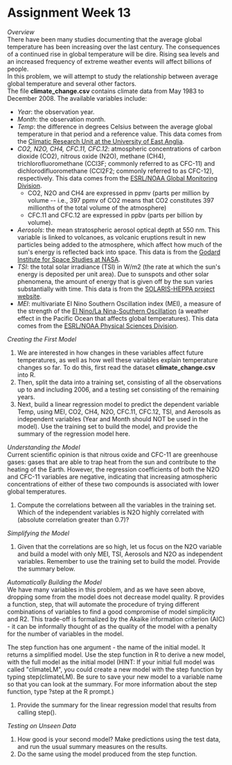 # Assignment Week 13
*Overview*<br>
There have been many studies documenting that the average global temperature has been increasing over the last century. The consequences of a continued rise in global temperature will be dire. Rising sea levels and an increased frequency of extreme weather events will affect billions of people.<br>
In this problem, we will attempt to study the relationship between average global temperature and several other factors.<br>
The file **climate_change.csv** contains climate data from May 1983 to December 2008. The available variables include:<br>
* *Year*: the observation year.
*	*Month*: the observation month.
*	*Temp*: the difference in degrees Celsius between the average global temperature in that period and a reference value. This data comes from the <a href = http://www.cru.uea.ac.uk/cru/data/temperature/>Climatic Research Unit at the University of East Anglia</a>.
*	*CO2, N2O, CH4, CFC.11, CFC.12*: atmospheric concentrations of carbon dioxide (CO2), nitrous oxide (N2O), methane  (CH4), trichlorofluoromethane (CCl3F; commonly referred to as CFC-11) and dichlorodifluoromethane (CCl2F2; commonly referred to as CFC-12), respectively. This data comes from the <a href = http://www.esrl.noaa.gov/gmd/ccgg/data-products.html>ESRL/NOAA Global Monitoring Division</a>.
	* CO2, N2O and CH4 are expressed in ppmv (parts per million by volume  -- i.e., 397 ppmv of CO2 means that CO2 constitutes 397 millionths of the total volume of the atmosphere)
	*	CFC.11 and CFC.12 are expressed in ppbv (parts per billion by volume). 
*	*Aerosols*: the mean stratospheric aerosol optical depth at 550 nm. This variable is linked to volcanoes, as volcanic eruptions result in new particles being added to the atmosphere, which affect how much of the sun's energy is reflected back into space. This data is from the <a href = http://data.giss.nasa.gov/modelforce/strataer/>Godard Institute for Space Studies at NASA</a>.
*	*TSI*: the total solar irradiance (TSI) in W/m2 (the rate at which the sun's energy is deposited per unit area). Due to sunspots and other solar phenomena, the amount of energy that is given off by the sun varies substantially with time. This data is from the <a href = http://solarisheppa.geomar.de/solarisheppa/cmip5>SOLARIS-HEPPA project website</a>.
*	*MEI*: multivariate El Nino Southern Oscillation index (MEI), a measure of the strength of the <a href = http://en.wikipedia.org/wiki/El_nino>El Nino/La Nina-Southern Oscillation</a> (a weather effect in the Pacific Ocean that affects global temperatures). This data comes from the <a href = http://www.esrl.noaa.gov/psd/enso/mei/table.html>ESRL/NOAA Physical Sciences Division</a>.

*Creating the First Model*
1. We are interested in how changes in these variables affect future temperatures, as well as how well these variables explain temperature changes so far. To do this, first read the dataset **climate_change.csv** into R.
2. Then, split the data into a training set, consisting of all the observations up to and including 2006, and a testing set consisting of the remaining years.
3. Next, build a linear regression model to predict the dependent variable Temp, using MEI, CO2, CH4, N2O, CFC.11, CFC.12, TSI, and Aerosols as independent variables (Year and Month should NOT be used in the model). Use the training set to build the model, and provide the summary of the regression model here.

*Understanding the Model*<br>
Current scientific opinion is that nitrous oxide and CFC-11 are greenhouse gases: gases that are able to trap heat from the sun and contribute to the heating of the Earth. However, the regression coefficients of both the N2O and CFC-11 variables are negative, indicating that increasing atmospheric concentrations of either of these two compounds is associated with lower global temperatures.
1. Compute the correlations between all the variables in the training set. Which of the independent variables is N2O highly correlated with (absolute correlation greater than 0.7)?

*Simplifying the Model*
1. Given that the correlations are so high, let us focus on the N2O variable and build a model with only MEI, TSI, Aerosols and N2O as independent variables. Remember to use the training set to build the model. Provide the summary below.

*Automatically Building the Model*<br>
We have many variables in this problem, and as we have seen above, dropping some from the model does not decrease model quality. R provides a function, step, that will automate the procedure of trying different combinations of variables to find a good compromise of model simplicity and R2. This trade-off is formalized by the Akaike information criterion (AIC) - it can be informally thought of as the quality of the model with a penalty for the number of variables in the model.

The step function has one argument - the name of the initial model. It returns a simplified model. Use the step function in R to derive a new model, with the full model as the initial model (HINT: If your initial full model was called "climateLM", you could create a new model with the step function by typing step(climateLM). Be sure to save your new model to a variable name so that you can look at the summary. For more information about the step function, type ?step at the R prompt.)
1. Provide the summary for the linear regression model that results from calling step().

*Testing on Unseen Data*
1. How good is your second model? Make predictions using the test data, and run the usual summary measures on the results.
2. Do the same using the model produced from the step function.
